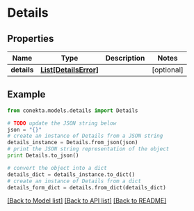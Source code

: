 # Details


## Properties
Name | Type | Description | Notes
------------ | ------------- | ------------- | -------------
**details** | [**List[DetailsError]**](DetailsError.md) |  | [optional] 

## Example

```python
from conekta.models.details import Details

# TODO update the JSON string below
json = "{}"
# create an instance of Details from a JSON string
details_instance = Details.from_json(json)
# print the JSON string representation of the object
print Details.to_json()

# convert the object into a dict
details_dict = details_instance.to_dict()
# create an instance of Details from a dict
details_form_dict = details.from_dict(details_dict)
```
[[Back to Model list]](../README.md#documentation-for-models) [[Back to API list]](../README.md#documentation-for-api-endpoints) [[Back to README]](../README.md)


